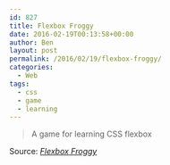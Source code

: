 ```yaml
---
id: 827
title: Flexbox Froggy
date: 2016-02-19T00:13:58+00:00
author: Ben
layout: post
permalink: /2016/02/19/flexbox-froggy/
categories:
  - Web
tags:
  - css
  - game
  - learning
---
```

> A game for learning CSS flexbox

Source: _[Flexbox Froggy](http://flexboxfroggy.com/)_